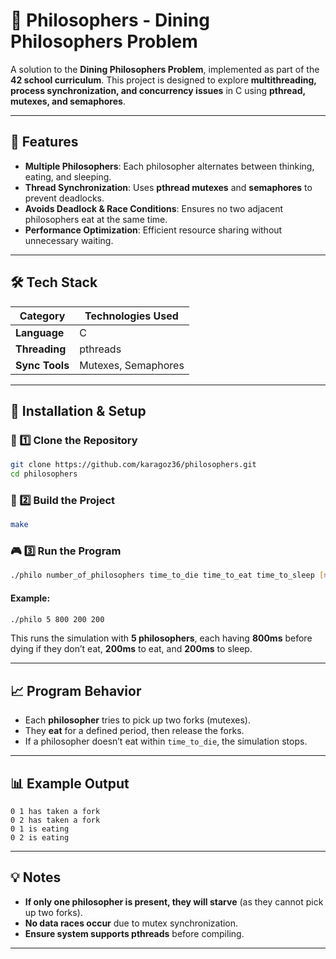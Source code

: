 # 📌 Philosophers - Dining Philosophers Problem

A solution to the **Dining Philosophers Problem**, implemented as part of the **42 school curriculum**. This project is designed to explore **multithreading, process synchronization, and concurrency issues** in C using **pthread, mutexes, and semaphores**.

---

## 🚀 Features
- **Multiple Philosophers**: Each philosopher alternates between thinking, eating, and sleeping.
- **Thread Synchronization**: Uses **pthread mutexes** and **semaphores** to prevent deadlocks.
- **Avoids Deadlock & Race Conditions**: Ensures no two adjacent philosophers eat at the same time.
- **Performance Optimization**: Efficient resource sharing without unnecessary waiting.

---

## 🛠️ Tech Stack
| Category       | Technologies Used |
|---------------|------------------|
| **Language**  | C |
| **Threading** | pthreads |
| **Sync Tools**| Mutexes, Semaphores |

---

## 📝 Installation & Setup
### 📂 1️⃣ Clone the Repository
```sh
git clone https://github.com/karagoz36/philosophers.git
cd philosophers
```

### 🔧 2️⃣ Build the Project
```sh
make
```

### 🎮 3️⃣ Run the Program
```sh
./philo number_of_philosophers time_to_die time_to_eat time_to_sleep [number_of_times_each_philosopher_must_eat]
```

#### Example:
```sh
./philo 5 800 200 200
```
This runs the simulation with **5 philosophers**, each having **800ms** before dying if they don’t eat, **200ms** to eat, and **200ms** to sleep.

---

## 📈 Program Behavior
- Each **philosopher** tries to pick up two forks (mutexes).
- They **eat** for a defined period, then release the forks.
- If a philosopher doesn’t eat within `time_to_die`, the simulation stops.

---

## 📊 Example Output
```
0 1 has taken a fork
0 2 has taken a fork
0 1 is eating
0 2 is eating
```

---

## 💡 Notes
- **If only one philosopher is present, they will starve** (as they cannot pick up two forks).
- **No data races occur** due to mutex synchronization.
- **Ensure system supports pthreads** before compiling.

---

